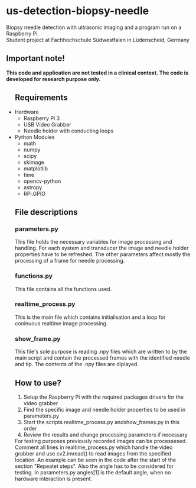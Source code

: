 # us-detection-biopsy-needle
Biopsy needle detection with ultrasonic imaging and a program run on a Raspberry Pi. <br>Student project at Fachhochschule Südwestfalen in Lüdenscheid, Germany

<h2>Important note!</h2>
<b>
This code and application are not tested in a clinical context. The code is developed for research purpose only.
</b>

<ul> <h2>Requirements</h2>
	<li> Hardware
		<ul>
			<li>Raspberry Pi 3</li>
			<li>USB Video Grabber</li>
			<li>Needle holder with conducting loops</li>
		</ul>
	</li>
	<li> Python Modules
		<ul>
			<li>math</li>
			<li>numpy</li>
			<li>scipy</li>
			<li>skimage</li>
			<li>matplotlib</li>
			<li>time</li>
			<li>opencv-python</li>
			<li>astropy</li>
			<li>RPi.GPIO</li>
		</ul>
	</li>
	<h2>File descriptions</h2>
	<h3>parameters.py</h3>
	This file holds the necessary variables for image processing and handling. For each system and transducer the image and needle holder properties have to be refreshed. The other parameters affect mostly the processing of a frame for needle processing.
	<h3>functions.py</h3>
	This file contains all the functions used.
	<h3>realtime_process.py</h3>
	This is the main file which contains initialisation and a loop for coninuous realtime image processing.
	<h3>show_frame.py</h3>
	This file's sole purpose is reading .npy files which are written to by the main script and contain the processed frames with the identified needle and tip. The contents of the .npy files are diplayed.
	<h2>How to use?</h2>
	<ol>
		<li>Setup the Raspberry Pi with the required packages drivers for the video grabber</li>
		<li>Find the specific image and needle holder properties to be used in parameters.py</li>
		<li>Start the scripts realtime_process.py andshow_frames.py in this order</li>
		<li>Review the results and change processing parameters if necessary</li>
	</ol>
	For testing purposes previously recorded images can be processesed. Comment all lines in realtime_process.py which handle the video grabber and use cv2.imread() to read images from the specified location. An example can be seen in the code after the start of the section "Repeatet steps". Also the angle has to be considered for testing. In parameters.py angles[1] is the default angle, when no hardware interaction is present.
